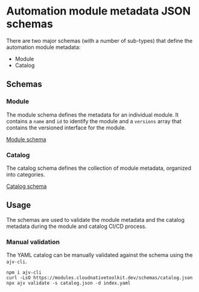 # Automation module metadata JSON schemas</h1>

There are two major schemas (with a number of sub-types) that define the automation module metadata:

- Module
- Catalog

## Schemas

### Module

The module schema defines the metadata for an individual module. It contains a `name` and `id` to identify the module and a `versions` array that contains the versioned interface for the module.

[Module schema](module.json)

### Catalog

The catalog schema defines the collection of module metadata, organized into categories.

[Catalog schema](catalog.json)

## Usage

The schemas are used to validate the module metadata and the catalog metadata during the module and catalog CI/CD process.

### Manual validation

The YAML catalog can be manually validated against the schema using the `ajv-cli`.

```
npm i ajv-cli
curl -LsO https://modules.cloudnativetoolkit.dev/schemas/catalog.json
npx ajv validate -s catalog.json -d index.yaml
```
